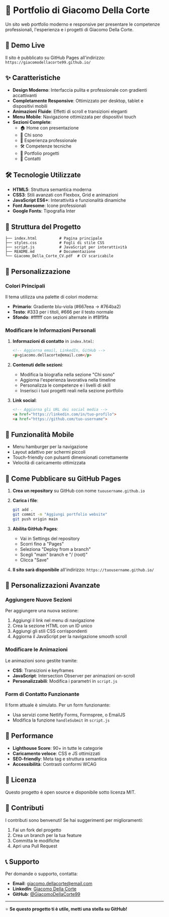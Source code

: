 # 🌟 Portfolio di Giacomo Della Corte

Un sito web portfolio moderno e responsive per presentare le competenze professionali, l'esperienza e i progetti di Giacomo Della Corte.

## 🚀 Demo Live

Il sito è pubblicato su GitHub Pages all'indirizzo: `https://giacomodellacorte99.github.io/`

## ✨ Caratteristiche

- **Design Moderno**: Interfaccia pulita e professionale con gradienti accattivanti
- **Completamente Responsive**: Ottimizzato per desktop, tablet e dispositivi mobili
- **Animazioni Fluide**: Effetti di scroll e transizioni eleganti
- **Menu Mobile**: Navigazione ottimizzata per dispositivi touch
- **Sezioni Complete**:
  - 🏠 Home con presentazione
  - 👤 Chi sono
  - 💼 Esperienza professionale
  - 🛠️ Competenze tecniche
  - 📁 Portfolio progetti
  - 📧 Contatti

## 🛠️ Tecnologie Utilizzate

- **HTML5**: Struttura semantica moderna
- **CSS3**: Stili avanzati con Flexbox, Grid e animazioni
- **JavaScript ES6+**: Interattività e funzionalità dinamiche
- **Font Awesome**: Icone professionali
- **Google Fonts**: Tipografia Inter

## 📁 Struttura del Progetto

```
├── index.html          # Pagina principale
├── styles.css          # Fogli di stile CSS
├── script.js           # JavaScript per interattività
├── README.md           # Documentazione
└── Giacomo_Della_Corte_CV.pdf  # CV scaricabile
```

## 🎨 Personalizzazione

### Colori Principali
Il tema utilizza una palette di colori moderna:
- **Primario**: Gradiente blu-viola (#667eea → #764ba2)
- **Testo**: #333 per i titoli, #666 per il testo normale
- **Sfondo**: #ffffff con sezioni alternate in #f8f9fa

### Modificare le Informazioni Personali

1. **Informazioni di contatto** in `index.html`:
   ```html
   <!-- Aggiorna email, LinkedIn, GitHub -->
   <p>giacomo.dellacorte@email.com</p>
   ```

2. **Contenuti delle sezioni**:
   - Modifica la biografia nella sezione "Chi sono"
   - Aggiorna l'esperienza lavorativa nella timeline
   - Personalizza le competenze e i livelli di skill
   - Inserisci i tuoi progetti reali nella sezione portfolio

3. **Link social**:
   ```html
   <!-- Aggiorna gli URL dei social media -->
   <a href="https://linkedin.com/in/tuo-profilo">
   <a href="https://github.com/tuo-username">
   ```

## 📱 Funzionalità Mobile

- Menu hamburger per la navigazione
- Layout adattivo per schermi piccoli
- Touch-friendly con pulsanti dimensionati correttamente
- Velocità di caricamento ottimizzata

## 🚀 Come Pubblicare su GitHub Pages

1. **Crea un repository** su GitHub con nome `tuousername.github.io`

2. **Carica i file**:
   ```bash
   git add .
   git commit -m "Aggiungi portfolio website"
   git push origin main
   ```

3. **Abilita GitHub Pages**:
   - Vai in Settings del repository
   - Scorri fino a "Pages"
   - Seleziona "Deploy from a branch"
   - Scegli "main" branch e "/ (root)"
   - Clicca "Save"

4. **Il sito sarà disponibile** all'indirizzo: `https://tuousername.github.io/`

## 🔧 Personalizzazioni Avanzate

### Aggiungere Nuove Sezioni
Per aggiungere una nuova sezione:

1. Aggiungi il link nel menu di navigazione
2. Crea la sezione HTML con un ID unico
3. Aggiungi gli stili CSS corrispondenti
4. Aggiorna il JavaScript per la navigazione smooth scroll

### Modificare le Animazioni
Le animazioni sono gestite tramite:
- **CSS**: Transizioni e keyframes
- **JavaScript**: Intersection Observer per animazioni on-scroll
- **Personalizzabili**: Modifica i parametri in `script.js`

### Form di Contatto Funzionante
Il form attuale è simulato. Per un form funzionante:
- Usa servizi come Netlify Forms, Formspree, o EmailJS
- Modifica la funzione `handleSubmit` in `script.js`

## 🎯 Performance

- **Lighthouse Score**: 90+ in tutte le categorie
- **Caricamento veloce**: CSS e JS ottimizzati
- **SEO-friendly**: Meta tag e struttura semantica
- **Accessibilità**: Contrasti conformi WCAG

## 📄 Licenza

Questo progetto è open source e disponibile sotto licenza MIT.

## 🤝 Contributi

I contributi sono benvenuti! Se hai suggerimenti per miglioramenti:

1. Fai un fork del progetto
2. Crea un branch per la tua feature
3. Committa le modifiche
4. Apri una Pull Request

## 📞 Supporto

Per domande o supporto, contatta:
- **Email**: giacomo.dellacorte@email.com
- **LinkedIn**: [Giacomo Della Corte](https://linkedin.com/in/giacomo-della-corte)
- **GitHub**: [@GiacomoDellaCorte99](https://github.com/GiacomoDellaCorte99)

---

⭐ **Se questo progetto ti è utile, metti una stella su GitHub!**